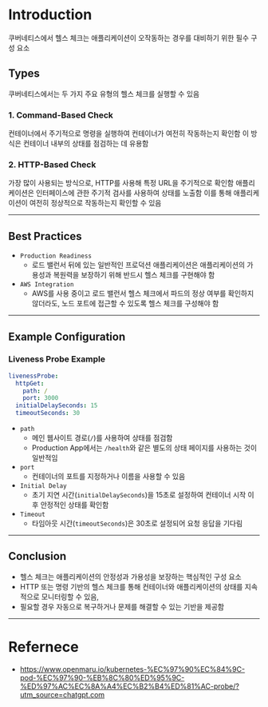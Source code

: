 # Introduction

쿠버네티스에서 헬스 체크는 애플리케이션이 오작동하는 경우를 대비하기 위한 필수 구성 요소

## Types

쿠버네티스에서는 두 가지 주요 유형의 헬스 체크를 실행할 수 있음

### 1. Command-Based Check

컨테이너에서 주기적으로 명령을 실행하여 컨테이너가 여전히 작동하는지 확인함 이 방식은 컨테이너 내부의 상태를 점검하는 데 유용함

### 2. HTTP-Based Check

가장 많이 사용되는 방식으로, HTTP를 사용해 특정 URL을 주기적으로 확인함 애플리케이션은 인터페이스에 관한 주기적 검사를 사용하여 상태를 노출함 이를 통해 애플리케이션이 여전히 정상적으로 작동하는지 확인할 수 있음

---

## Best Practices 

- `Production Readiness`
  -  로드 밸런서 뒤에 있는 일반적인 프로덕션 애플리케이션은 애플리케이션의 가용성과 복원력을 보장하기 위해 반드시 헬스 체크를 구현해야 함
- `AWS Integration`
  - AWS를 사용 중이고 로드 밸런서 헬스 체크에서 파드의 정상 여부를 확인하지 않더라도, 노드 포트에 접근할 수 있도록 헬스 체크를 구성해야 함

---

## Example Configuration
### Liveness Probe Example

```yaml
livenessProbe:
  httpGet:
    path: /
    port: 3000
  initialDelaySeconds: 15
  timeoutSeconds: 30
```

- `path`
  -  메인 웹사이트 경로(`/`)를 사용하여 상태를 점검함
  -  Production App에서는 `/health`와 같은 별도의 상태 페이지를 사용하는 것이 일반적임
- `port`
  -  컨테이너의 포트를 지정하거나 이름을 사용할 수 있음
- `Initial Delay`
  - 초기 지연 시간(`initialDelaySeconds`)을 15초로 설정하여 컨테이너 시작 이후 안정적인 상태를 확인함
- `Timeout`
  - 타임아웃 시간(`timeoutSeconds`)은 30초로 설정되어 요청 응답을 기다림

---

## Conclusion

* 헬스 체크는 애플리케이션의 안정성과 가용성을 보장하는 핵심적인 구성 요소
* HTTP 또는 명령 기반의 헬스 체크를 통해 컨테이너와 애플리케이션의 상태를 지속적으로 모니터링할 수 있음,
*  필요할 경우 자동으로 복구하거나 문제를 해결할 수 있는 기반을 제공함

---
# Refernece
* https://www.openmaru.io/kubernetes-%EC%97%90%EC%84%9C-pod-%EC%97%90-%EB%8C%80%ED%95%9C-%ED%97%AC%EC%8A%A4%EC%B2%B4%ED%81%AC-probe/?utm_source=chatgpt.com